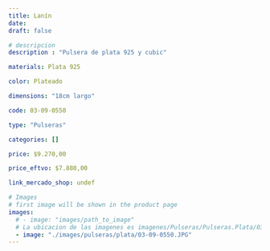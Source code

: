 ```yaml
---
title: Lanín
date: 
draft: false

# descripcion
description : "Pulsera de plata 925 y cubic"

materials: Plata 925

color: Plateado

dimensions: "18cm largo"

code: 03-09-0550

type: "Pulseras"

categories: []

price: $9.270,00

price_eftvo: $7.880,00

link_mercado_shop: undef

# Images
# first image will be shown in the product page
images:
  # - image: "images/path_to_image"
  # La ubicacion de las imagenes es imagenes/Pulseras/Pulseras.Plata/03-09-0550-lanin
  - image: "./images/pulseras/plata/03-09-0550.JPG"
---
```


